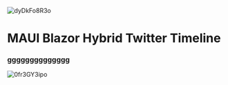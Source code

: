![dyDkFo8R3o](https://user-images.githubusercontent.com/582014/236707178-04c83f06-366c-46e3-8d44-ca26bad8450f.png)


# MAUI Blazor Hybrid Twitter Timeline
### gggggggggggggg

![0fr3GY3ipo](https://user-images.githubusercontent.com/582014/226217252-8cbaf5b8-78f3-4499-9e4f-1adbe175f26f.png)
